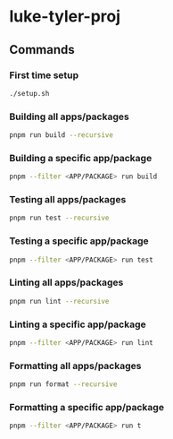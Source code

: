 # luke-tyler-proj

## Commands

### First time setup

```bash
./setup.sh
```

### Building all apps/packages

```bash
pnpm run build --recursive
```

### Building a specific app/package

```bash
pnpm --filter <APP/PACKAGE> run build
```

### Testing all apps/packages

```bash
pnpm run test --recursive
```

### Testing a specific app/package

```bash
pnpm --filter <APP/PACKAGE> run test
```

### Linting all apps/packages

```bash
pnpm run lint --recursive
```

### Linting a specific app/package

```bash
pnpm --filter <APP/PACKAGE> run lint
```

### Formatting all apps/packages

```bash
pnpm run format --recursive
```

### Formatting a specific app/package

```bash
pnpm --filter <APP/PACKAGE> run t
```
